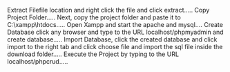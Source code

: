 Extract Filefile location and right click the file and click extract.....
Copy Project Folder.....
Next, copy the project folder and paste it to C:\xampp\htdocs.....
Open Xampp and start the apache and mysql....
Create Database click any browser and type to the URL localhost/phpmyadmin and create database.....
Import Database, click the created database and click import to the right tab and click choose file and import the sql file inside the download folder.....
Execute the Project by typing to the URL localhost/phpcrud.....
